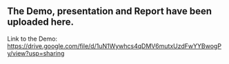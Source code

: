 ## The Demo, presentation and Report have been uploaded here. 


Link to the Demo: https://drive.google.com/file/d/1uN1Wywhcs4qDMV6mutxUzdFwYYBwogPy/view?usp=sharing

